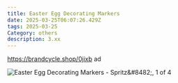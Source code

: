 ```yaml
---
title: Easter Egg Decorating Markers
date: 2025-03-25T06:07:26.429Z
tags: 2025-03-25
Category: others
description: 3.xx
---
```

https://brandcycle.shop/0jixb   ad 

<!--StartFragment-->

![Easter Egg Decorating Markers - Spritz\&#8482;, 1 of 4](https://target.scene7.com/is/image/Target/GUEST_8714d69b-f2e0-475e-a80f-0d362a107ae5?wid=475&hei=475&qlt=80&fmt=webp)

<!--EndFragment-->